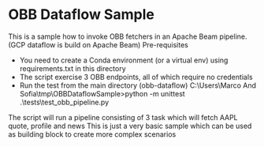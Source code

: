 # OBB Dataflow Sample


This is a sample how to  invoke OBB fetchers in an Apache Beam pipeline. (GCP dataflow is build on Apache Beam)
Pre-requisites
- You need to create a Conda environment (or a virtual env) using requirements.txt in this directory
- The script exercise 3 OBB endpoints, all of which require no credentials
- Run the test from the main directory
  (obb-dataflow) C:\Users\Marco And Sofia\tmp\OBBDataflowSample>python -m unittest .\tests\test_obb_pipeline.py

The script will run a pipeline consisting of 3 task which will fetch AAPL quote, profile and news
This is just a very basic sample which can be used as building block to create more complex scenarios
